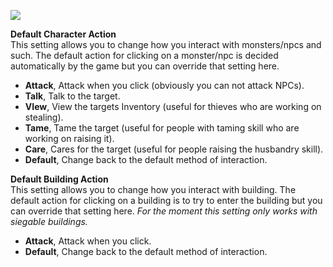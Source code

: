 [![](https://lohcdn.com/images/t_optionsaction.jpg)](https://lohcdn.com/images/optionsaction.jpg)

**Default Character Action**  
This setting allows you to change how you interact with monsters/npcs and such. The default action for clicking on a monster/npc is decided automatically by the game but you can override that setting here.

*   **Attack**, Attack when you click (obviously you can not attack NPCs).
*   **Talk**, Talk to the target.
*   **VIew**, View the targets Inventory (useful for thieves who are working on stealing).
*   **Tame**, Tame the target (useful for people with taming skill who are working on raising it).
*   **Care**, Cares for the target (useful for people raising the husbandry skill).
*   **Default**, Change back to the default method of interaction.

**Default Building Action**  
This setting allows you to change how you interact with building. The default action for clicking on a building is to try to enter the building but you can override that setting here. _For the moment this setting only works with siegable buildings._

*   **Attack**, Attack when you click.
*   **Default**, Change back to the default method of interaction.